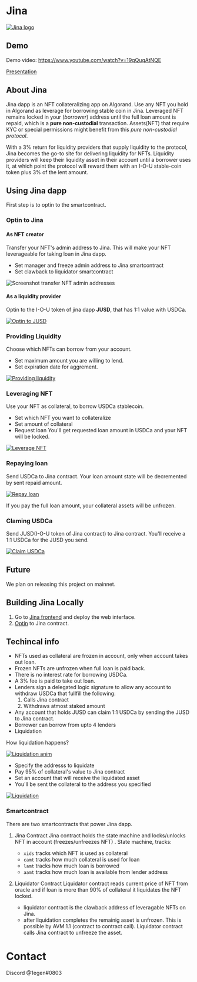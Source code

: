 # Jina

[![Jina logo](/assets/images/jina_logo.svg)](https://youtu.be/19qQuqAtNQE "Jina demo video")

## Demo

Demo video: https://www.youtube.com/watch?v=19qQuqAtNQE 

[Presentation](/assets/presentation.pptx)

## About Jina

Jina dapp is an NFT collateralizing app on Algorand.
Use any NFT you hold in Algorand as leverage for borrowing stable coin in Jina.
Leveraged NFT remains locked in your (*borrower*) address until the full loan amount is repaid, which is a **pure non-custodial** transaction.
Assets(NFT) that require KYC or special permissions might benefit from this *pure non-custodial protocol*.

With a 3% return for liquidity providers that supply liquidity to the protocol, Jina becomes the go-to site for delivering liquidity for NFTs.
Liquidity providers will keep their liquidity asset in their account until a borrower uses it, at which point the protocol will reward them with an I-O-U stable-coin token plus 3% of the lent amount.

## Using Jina dapp

First step is to optin to the smartcontract.

### Optin to Jina

#### As NFT creator

Transfer your NFT's admin address to Jina.
This will make your NFT leverageable for taking loan in Jina dapp.
* Set manager and freeze admin address to Jina smartcontract
* Set clawback to liquidator smartcontract

![Screenshot transfer NFT admin addresses](/assets/images/acfg_to_jina.png)

#### As a liquidity provider

Optin to the I-O-U token of jina dapp **JUSD**, that has 1:1 value with USDCa.

[![Optin to JUSD](/assets/images/optin_asa.png)](https://youtu.be/19qQuqAtNQE?t=95 "Optin to JUSD")

### Providing Liquidity

Choose which NFTs can borrow from your account.
* Set maximum amount you are willing to lend.
* Set expiration date for aggrement.

[![Providing liquidity](/assets/images/lend.png)](https://youtu.be/19qQuqAtNQE?t=51 "Stake your USDC")

### Leveraging NFT

Use your NFT as collateral, to borrow USDCa stablecoin.
* Set which NFT you want to collateralize
* Set amount of collateral
* Request loan
You'll get requested loan amount in USDCa and your NFT will be locked.

[![Leverage NFT](/assets/images/borrow.png)](https://youtu.be/19qQuqAtNQE?t=114 "Borrow in Jina")

### Repaying loan

Send USDCa to Jina contract.
Your loan amount state will be decremented by sent repaid amount.

[![Repay loan](/assets/images/repay.png)](https://youtu.be/19qQuqAtNQE?t=149 "Repaying loan")

If you pay the full loan amount, your collateral assets will be unfrozen.

### Claming USDCa

Send JUSD(I-O-U token of Jina contract) to Jina contract.
You'll receive a 1:1 USDCa for the JUSD you send.

[![Claim USDCa](/assets/images/claim.png)](https://youtu.be/19qQuqAtNQE?t=95 "Claim")

## Future

We plan on releasing this project on mainnet.

## Building Jina Locally

1. Go to [Jina frontend](https://github.com/adapole/jina_frontend) and deploy the web interface.
2. [Optin](https://github.com/Adg0/Jina#optin-to-jina) to Jina contract.

## Techincal info

* NFTs used as collateral are frozen in account, only when account takes out loan.
* Frozen NFTs are unfrozen when full loan is paid back.
* There is no interest rate for borrowing USDCa.
* A 3% fee is paid to take out loan.
* Lenders sign a delegated logic signature to allow any account to withdraw USDCa that fullfill the following:
	1. Calls Jina contract
	2. Withdraws atmost staked amount
* Any account that holds JUSD can claim 1:1 USDCa by sending the JUSD to Jina contract.
* Borrower can borrow from upto 4 lenders
* Liquidation

How liquidation happens?

[![Liquidation anim](/assets/images/liquidate.svg)](https://youtu.be/19qQuqAtNQE?t=162 "Liquidation")

* Specify the addresss to liquidate
* Pay 95% of collateral's value to Jina contract
* Set an account that will receive the liquidated asset
* You'll be sent the collateral to the address you specified

[![Liquidation](/assets/images/liquidate.png)](https://youtu.be/19qQuqAtNQE?t=189 "After liquidation")


### Smartcontract

There are two smartcontracts that power Jina dapp.

1. Jina Contract
Jina contract holds the state machine and locks/unlocks NFT in account (freezes/unfreezes  NFT) .
State machine, tracks:
	* `xids` tracks which NFT is used as collateral
	* `camt` tracks how much collateral is used for loan
	* `lamt` tracks how much loan is borrowed
	* `aamt` tracks how much loan is available from lender address

2. Liquidator Contract
Liquidator contract reads current price of NFT from oracle and if loan is more than 90% of collateral it liquidates the NFT locked.
	* liquidator contract is the clawback address of leveragable NFTs on Jina.
	* after liquidation completes the remainig asset is unfrozen. This is possible by AVM 1.1 (contract to contract call). Liquidator contract calls Jina contract to unfreeze the asset.

# Contact
Discord @1egen#0803


